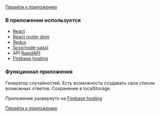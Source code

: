 <a href="https://react-random-choice.firebaseapp.com/">
  Перейти к приложению
</a>

<h3>В приложении используется</h3>
<ul>
  <li><a href="https://ru.reactjs.org/">React</a></li>
  <li><a href="https://www.npmjs.com/package/react-router-dom">React router dom</a></li>
  <li><a href="https://redux.js.org/">Redux</a></li>
  <li><a href="https://www.npmjs.com/package/node-sass">Scss(node-sass)</a></li>
  <li>API <a href="https://rapidapi.com/natkapral/api/currency-converter5?endpoint=apiendpoint_60f65086-f166-49ff-a498-12248c84fb46">RapidAPI</a></li>
  <li><a href="https://firebase.google.com/products/hosting"> Firebase hosting</a></li>
</ul>

<h3>Функционал приложения</h3>
<p>Генератор случайностей. Есть возможность создавать свои списки возможных ответов. Сохранение в localStorage.</p>
<p>Приложение развернуто на <a href="https://firebase.google.com/products/hosting">Firebase hosting</a></p>

<a href="https://react-random-choice.firebaseapp.com/">
  Перейти к приложению
</a>